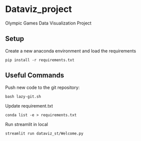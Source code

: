 # Dataviz_project
Olympic Games Data Visualization Project

## Setup

Create a new anaconda environment and load the requirements

```
pip install -r requirements.txt
```

## Useful Commands

Push new code to the git repository:

```
bash lazy-git.sh
```

Update requirement.txt

```
conda list -e > requirements.txt
```

Run streamlit in local

```
streamlit run dataviz_st/Welcome.py 
```
